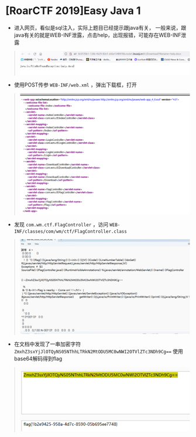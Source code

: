 # [RoarCTF 2019]Easy Java 1

- 进入网页，看似是sql注入，实际上题目已经提示跟java有关， 一般来说，跟java有关的就是WEB-INF泄露，点击help，出现报错，可能存在WEB-INF泄露

> <img src="../../IMG2/Screenshot 2024-06-06 211733.png">

- 使用POST传参 `WEB-INF/web.xml` ，弹出下载框，打开

> <img src="../../IMG2/Screenshot 2024-06-06 212244.png">

- 发现 `com.wm.ctf.FlagController` ，访问 `WEB-INF/classes/com/wm/ctf/FlagController.class`

> <img src="../../IMG2/Screenshot 2024-06-06 212505.png">

- 在文档中发现了一串加密字符 `ZmxhZ3sxYjJlOTQyNS05NThhLTRkN2MtODU5MC0wNWI2OTVlZTc3NDh9Cg==` 使用base64解码得到flag

> <img src="../../IMG2/Screenshot 2024-06-06 212614.png">